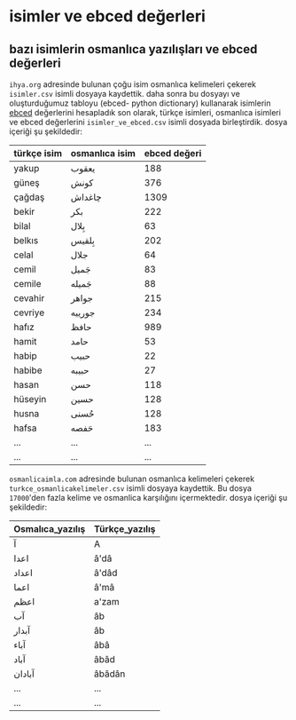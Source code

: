 # isimler ve ebced değerleri
## bazı isimlerin osmanlıca yazılışları ve ebced değerleri

```ihya.org``` adresinde bulunan çoğu isim osmanlıca kelimeleri çekerek ```isimler.csv```  isimli dosyaya kaydettik.
daha sonra bu dosyayı ve oluşturduğumuz tabloyu (ebced- python dictionary) kullanarak isimlerin [ebced](https://tr.wikipedia.org/wiki/Ebced_hesab%C4%B1) değerlerini hesapladık
son olarak, türkçe isimleri, osmanlıca isimleri ve ebced değerlerini  ```isimler_ve_ebced.csv``` isimli dosyada birleştirdik.
dosya içeriği şu şekildedir:

|türkçe isim|osmanlıca isim|ebced değeri|
| ------ | ------ | ------ |
|yakup| یعقوب|188|
|güneş| كونش|376|
|çağdaş| چاغداش|1309|
|bekir| بكر|222|
|bilal| بِلال|63|
|belkıs| بِلقیس|202|
|celal| جلال|64|
|cemil| جَمیل|83|
|cemile| جَمیله|88|
|cevahir| جواهر|215|
|cevriye| جورييه|234|
|hafız| حافظ|989|
|hamit| حامد|53|
|habip| حبیب|22|
|habibe| حبیبه|27|
|hasan| حسن|118|
|hüseyin| حسین|128|
|husna| حُسنی|128|
|hafsa| حَفصه|183|
|...| ...|...|
|...| ...|...|


```osmanlicaimla.com``` adresinde bulunan osmanlıca kelimeleri çekerek ```turkce_osmanlicakelimeler.csv```  isimli dosyaya kaydettik.
Bu dosya ```17000```'den fazla kelime ve osmanlica karşılığını içermektedir. dosya içeriği şu şekildedir:


|Osmalıca_yazılış|Türkçe_yazılış|
| ------ | ------ |
|آ|A|
|اعدا|â'dâ|
|اعداد|â'dâd|
|اعما|â'mâ|
|اعظم|a'zam|
|آب|âb|
|آبدار|âb|
|آباء|âbâ|
|آباد|âbâd|
|آبادان|âbâdân|
|...| ...|...|
|...| ...|...|

